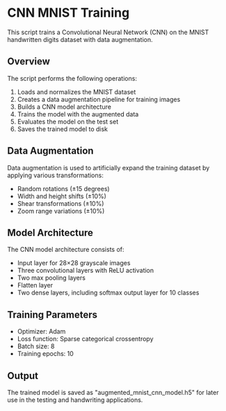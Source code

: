 # CNN MNIST Training

This script trains a Convolutional Neural Network (CNN) on the MNIST handwritten digits dataset with data augmentation.

## Overview

The script performs the following operations:
1. Loads and normalizes the MNIST dataset
2. Creates a data augmentation pipeline for training images
3. Builds a CNN model architecture 
4. Trains the model with the augmented data
5. Evaluates the model on the test set
6. Saves the trained model to disk

## Data Augmentation

Data augmentation is used to artificially expand the training dataset by applying various transformations:
- Random rotations (±15 degrees)
- Width and height shifts (±10%)
- Shear transformations (±10%)
- Zoom range variations (±10%)

## Model Architecture

The CNN model architecture consists of:
- Input layer for 28×28 grayscale images
- Three convolutional layers with ReLU activation
- Two max pooling layers
- Flatten layer
- Two dense layers, including softmax output layer for 10 classes

## Training Parameters

- Optimizer: Adam
- Loss function: Sparse categorical crossentropy
- Batch size: 8
- Training epochs: 10

## Output

The trained model is saved as "augmented_mnist_cnn_model.h5" for later use in the testing and handwriting applications.
